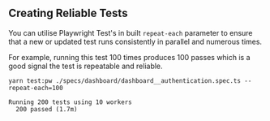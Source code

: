 ## Creating Reliable Tests

You can utilise Playwright Test's in built `repeat-each` parameter to ensure that a new or updated test runs consistently in parallel and numerous times.

For example, running this test 100 times produces 100 passes which is a good signal the test is repeatable and reliable.

```
yarn test:pw ./specs/dashboard/dashboard__authentication.spec.ts --repeat-each=100

Running 200 tests using 10 workers
  200 passed (1.7m)
```
